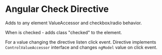 # Angular Check Directive

Adds to any element ValueAccessor and checkbox/radio behavior.

When is checked - adds class "checked" to the element.

For a value changing the directive listen click event. Directive implements `ControlValueAccessor` interface and changes `ngModel` value on click event.

